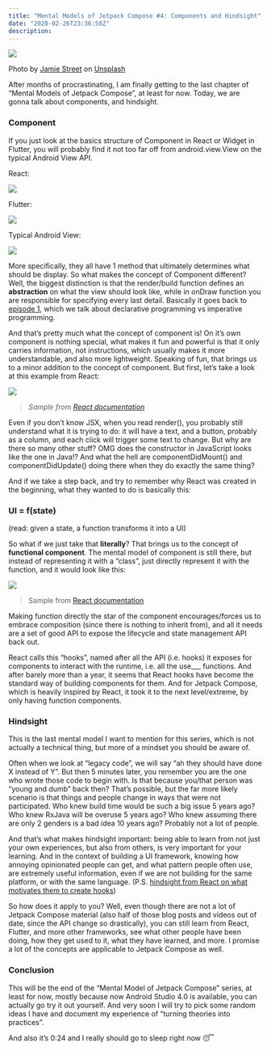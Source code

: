 ```yaml
---
title: "Mental Models of Jetpack Compose #4: Components and Hindsight"
date: "2020-02-26T23:36:58Z"
description: 
---
```


![](https://cdn-images-1.medium.com/max/1024/0*maVyEvb84qWJfihU)<figcaption>Photo by <a href="https://unsplash.com/@jamie452?utm_source=medium&amp;utm_medium=referral">Jamie Street</a> on <a href="https://unsplash.com?utm_source=medium&amp;utm_medium=referral">Unsplash</a></figcaption>

After months of procrastinating, I am finally getting to the last chapter of “Mental Models of Jetpack Compose”, at least for now. Today, we are gonna talk about components, and hindsight.

### Component

If you just look at the basics structure of Component in React or Widget in Flutter, you will probably find it not too far off from android.view.View on the typical Android View API.

React:

![](https://cdn-images-1.medium.com/max/1024/1*SYCkv93V-Ljo6gF-olC7Rg.png)

Flutter:

![](https://cdn-images-1.medium.com/max/1024/1*ECaQmCkUuBB3HanGUz4sJA.png)

Typical Android View:

![](https://cdn-images-1.medium.com/max/1024/1*v2CHCknVxL9iaPwW8LZSCw.png)

More specifically, they all have 1 method that ultimately determines what should be display. So what makes the concept of Component different? Well, the biggest distinction is that the render/build function defines an **abstraction** on what the view should look like, while in onDraw function you are responsible for specifying every last detail. Basically it goes back to [episode 1](https://dev.to/louis993546/mental-models-of-jetpack-compose-1-state-programming-models-20eh), which we talk about declarative programming vs imperative programming.

And that’s pretty much what the concept of component is! On it’s own component is nothing special, what makes it fun and powerful is that it only carries information, not instructions, which usually makes it more understandable, and also more lightweight. Speaking of fun, that brings us to a minor addition to the concept of component. But first, let’s take a look at this example from React:

![](https://cdn-images-1.medium.com/max/1024/1*klU5pzPuLrP0noo1COP7uA.png)

> _Sample from_ [_React documentation_](https://reactjs.org/docs/hooks-overview.html)

Even if you don’t know JSX, when you read render(), you probably still understand what it is trying to do: it will have a text, and a button, probably as a column, and each click will trigger some text to change. But why are there so many other stuff? OMG does the constructor in JavaScript looks like the one in Java!? And what the hell are componentDidMount() and componentDidUpdate() doing there when they do exactly the same thing?

And if we take a step back, and try to remember why React was created in the beginning, what they wanted to do is basically this:

### UI = f(state)

(read: given a state, a function transforms it into a UI)

So what if we just take that **literally**? That brings us to the concept of **functional component**. The mental model of component is still there, but instead of representing it with a “class”, just directly represent it with the function, and it would look like this:

![](https://cdn-images-1.medium.com/max/1024/1*TwpI41PzVluyKsHeP2SaNw.png)

> Sample from [React documentation](https://reactjs.org/docs/hooks-overview.html)

Making function directly the star of the component encourages/forces us to embrace composition (since there is nothing to inherit from), and all it needs are a set of good API to expose the lifecycle and state management API back out.

React calls this “hooks”, named after all the API (i.e. hooks) it exposes for components to interact with the runtime, i.e. all the use\_\_\_ functions. And after barely more than a year, it seems that React hooks have become the standard way of building components for them. And for Jetpack Compose, which is heavily inspired by React, it took it to the next level/extreme, by only having function components.

### Hindsight

This is the last mental model I want to mention for this series, which is not actually a technical thing, but more of a mindset you should be aware of.

Often when we look at “legacy code”, we will say “ah they should have done X instead of Y”. But then 5 minutes later, you remember you are the one who wrote those code to begin with. Is that because you/that person was “young and dumb” back then? That’s possible, but the far more likely scenario is that things and people change in ways that were not participated. Who knew build time would be such a big issue 5 years ago? Who knew RxJava will be overuse 5 years ago? Who knew assuming there are only 2 genders is a bad idea 10 years ago? Probably not a lot of people.

And that’s what makes hindsight important: being able to learn from not just your own experiences, but also from others, is very important for your learning. And in the context of building a UI framework, knowing how annoying opinionated people can get, and what pattern people often use, are extremely useful information, even if we are not building for the same platform, or with the same language. (P.S. [hindsight from React on what motivates them to create hooks](https://reactjs.org/docs/hooks-intro.html#motivation))

So how does it apply to you? Well, even though there are not a lot of Jetpack Compose material (also half of those blog posts and videos out of date, since the API change so drastically), you can still learn from React, Flutter, and more other frameworks, see what other people have been doing, how they get used to it, what they have learned, and more. I promise a lot of the concepts are applicable to Jetpack Compose as well.

### Conclusion

This will be the end of the “Mental Model of Jetpack Compose” series, at least for now, mostly because now Android Studio 4.0 is available, you can actually go try it out yourself. And very soon I will try to pick some random ideas I have and document my experience of “turning theories into practices”.

And also it’s 0:24 and I really should go to sleep right now 😴